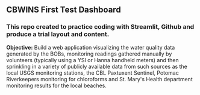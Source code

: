 ## CBWINS First Test Dashboard

### **This repo created to practice coding with Streamlit, Github and produce a trial layout and content.**

**Objective:**  Build a web application visualizing the water quality data generated by the BOBs, monitoring readings gathered manually by volunteers (typically using a YSI or Hanna handheld meters) and then sprinkling in a variety of publicly available data from such sources as the local USGS monitoring stations, the CBL Paxtuxent Sentinel, Potomac Riverkeepers monitoring for chloroforms and St. Mary's Health department monitoring results for the local beaches.
